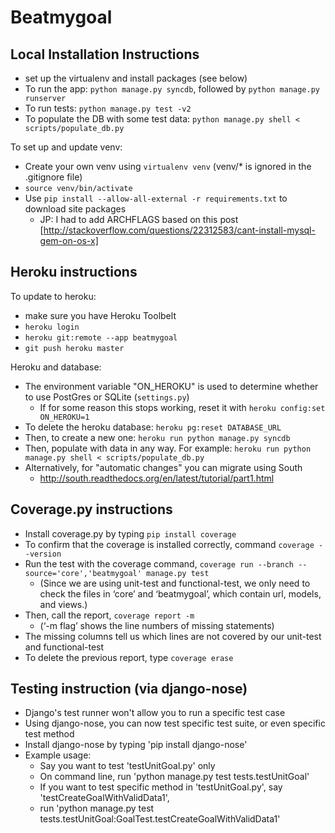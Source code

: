 Beatmygoal
==========

Local Installation Instructions
-------------------------------
- set up the virtualenv and install packages (see below)
- To run the app: `python manage.py syncdb`, followed by `python manage.py runserver`
- To run tests: `python manage.py test -v2`
- To populate the DB with some test data: `python manage.py shell < scripts/populate_db.py`

To set up and update venv:
- Create your own venv using `virtualenv venv` (venv/* is ignored in the .gitignore file)
- `source venv/bin/activate`
- Use `pip install --allow-all-external -r requirements.txt` to download site packages
  - JP: I had to add ARCHFLAGS based on this post [http://stackoverflow.com/questions/22312583/cant-install-mysql-gem-on-os-x]

Heroku instructions
-------------------------------
To update to heroku:
- make sure you have Heroku Toolbelt
- `heroku login`
- `heroku git:remote --app beatmygoal`
- `git push heroku master`

Heroku and database:
- The environment variable "ON_HEROKU" is used to determine whether to use PostGres or SQLite 
  (`settings.py`)
  - If for some reason this stops working, reset it with `heroku config:set ON_HEROKU=1`
- To delete the heroku database: `heroku pg:reset DATABASE_URL`
- Then, to create a new one: `heroku run python manage.py syncdb`
- Then, populate with data in any way. For example:
  `heroku run python manage.py shell < scripts/populate_db.py`
- Alternatively, for "automatic changes" you can migrate using South
  -  http://south.readthedocs.org/en/latest/tutorial/part1.html


Coverage.py instructions
-------------------------------

- Install coverage.py by typing `pip install coverage`
- To confirm that the coverage is installed correctly, command `coverage --version`
- Run the test with the coverage command, `coverage run --branch --source='core','beatmygoal' manage.py test`
	- (Since we are using unit-test and functional-test, we only need to check the files in ‘core’ and ‘beatmygoal’, which contain url, models, and views.)
- Then, call the report, `coverage report -m`
	- (‘-m flag’ shows the line numbers of missing statements)
- The missing columns tell us which lines are not covered by our unit-test and functional-test
- To delete the previous report, type `coverage erase`



Testing instruction (via django-nose)
---------------------------------------------

- Django's test runner won't allow you to run a specific test case
- Using django-nose, you can now test specific test suite, or even specific test method
- Install django-nose by typing 'pip install django-nose'
- Example usage: 
	- Say you want to test 'testUnitGoal.py' only
	- On command line, run 'python manage.py test tests.testUnitGoal'
	- If you want to test specific method in 'testUnitGoal.py', say 'testCreateGoalWithValidData1',
	- run 'python manage.py test tests.testUnitGoal:GoalTest.testCreateGoalWithValidData1'
